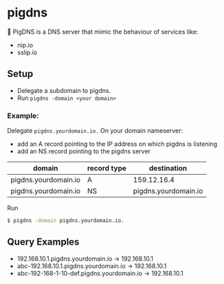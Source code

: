 # pigdns

🐷 PigDNS is a DNS server that mimic the behaviour of services like:

* nip.io
* sslip.io


## Setup

* Delegate a subdomain to pigdns.
* Run `pigdns -domain <your domain>`

### Example:

Delegate `pigdns.yourdomain.io.` On your domain nameserver:

* add an A record pointing to the IP address on which pigdns is listening 
* add an NS record pointing to the pigdns server

| domain | record type | destination |
| ------ | ------------ | ----------- |  
| pigdns.yourdomain.io | A | 159.12.16.4
| pigdns.yourdomain.io | NS | pigdns.yourdomain.io


Run
```sh
$ pigdns -domain pigdns.yourdomain.io.
```

## Query Examples

* 192.168.10.1.pigdns.yourdomain.io -> 192.168.10.1
* abc-192.168.10.1.pigdns.yourdomain.io -> 192.168.10.1
* abc-192-168-1-10-def.pigdns.yourdomain.io -> 192.168.10.1